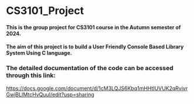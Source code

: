 # CS3101_Project
#### This is the group project for CS3101 course in the Autumn semester of 2024.

#### The aim of this project is to build a User Friendly Console Based Library System Using C language.

### The detailed documentation of the code can be accessed through this link:
https://docs.google.com/document/d/1cM3LQJS6Kbq1mHHtIUVUK2qRvivrGwjBLIMtcHvQuuI/edit?usp=sharing
